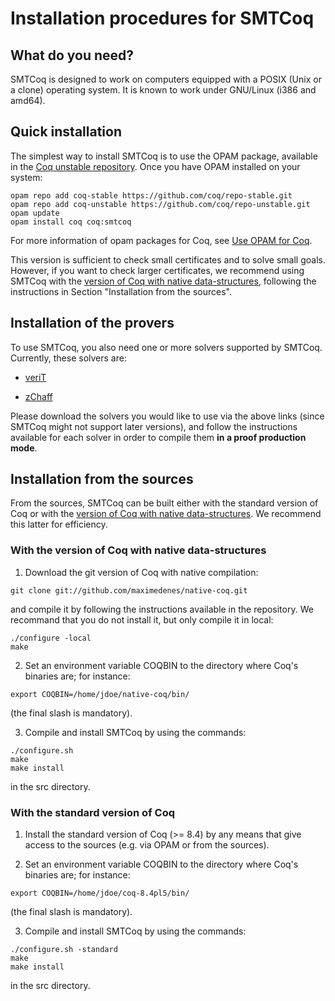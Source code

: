 # Installation procedures for SMTCoq

## What do you need?

SMTCoq is designed to work on computers equipped with a POSIX (Unix or a
clone) operating system. It is known to work under GNU/Linux (i386 and
amd64).


## Quick installation

The simplest way to install SMTCoq is to use the OPAM package, available
in the
[Coq unstable repository](https://github.com/coq/repo-unstable.git).
Once you have OPAM installed on your system:
```
opam repo add coq-stable https://github.com/coq/repo-stable.git
opam repo add coq-unstable https://github.com/coq/repo-unstable.git
opam update
opam install coq coq:smtcoq
```
For more information of opam packages for Coq, see
[Use OPAM for Coq](http://coq-blog.clarus.me/use-opam-for-coq.html).

This version is sufficient to check small certificates and to solve
small goals. However, if you want to check larger certificates, we
recommend using SMTCoq with the
[version of Coq with native data-structures](https://github.com/maximedenes/native-coq),
following the instructions in Section "Installation from the sources".


## Installation of the provers

To use SMTCoq, you also need one or more solvers supported by SMTCoq.
Currently, these solvers are:

- [veriT](http://prosecco.gforge.inria.fr/personal/ckeller/Documents-recherche/Smtcoq/verit2c2b43b.tar.gz)

- [zChaff](http://www.princeton.edu/~chaff/zchaff.html)

Please download the solvers you would like to use via the above links
(since SMTCoq might not support later versions), and follow the
instructions available for each solver in order to compile them **in a
proof production mode**.


## Installation from the sources

From the sources, SMTCoq can be built either with the standard version
of Coq or with the
[version of Coq with native data-structures](https://github.com/maximedenes/native-coq).
We recommend this latter for efficiency.


### With the version of Coq with native data-structures

1. Download the git version of Coq with native compilation:
```
git clone git://github.com/maximedenes/native-coq.git
```
   and compile it by following the instructions available in the
   repository. We recommand that you do not install it, but only compile
   it in local:
```
./configure -local
make
```

2. Set an environment variable COQBIN to the directory where Coq's
   binaries are; for instance:
```
export COQBIN=/home/jdoe/native-coq/bin/
```
   (the final slash is mandatory).

3. Compile and install SMTCoq by using the commands:
```
./configure.sh
make
make install
```
   in the src directory.


### With the standard version of Coq

1. Install the standard version of Coq (>= 8.4) by any means that give
   access to the sources (e.g. via OPAM or from the sources).

2. Set an environment variable COQBIN to the directory where Coq's
   binaries are; for instance:
```
export COQBIN=/home/jdoe/coq-8.4pl5/bin/
```
   (the final slash is mandatory).

3. Compile and install SMTCoq by using the commands:
```
./configure.sh -standard
make
make install
```
   in the src directory.
